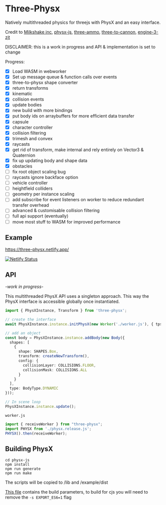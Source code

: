 # Three-Physx

Natively multithreaded physics for threejs with PhysX and an easy interface.

Credit to [Milkshake inc](https://github.com/Milkshake-Inc/ecs/tree/library/src/engine/plugins/physics/physx), [physx-js](https://github.com/ashconnell/physx-js), [three-ammo](https://github.com/InfiniteLee/three-ammo), [three-to-cannon](https://github.com/donmccurdy/three-to-cannon), [engine-3-zjt](https://github.com/jiatuhao/engine-3-zjt/)

DISCLAIMER: this is a work in progress and API & implementation is set to change

Progress:
- [x] Load WASM in webworker
- [x] Set up message queue & function calls over events
- [x] three-to-physx shape converter
- [x] return transforms
- [x] kinematic
- [x] collision events
- [x] update bodies
- [x] new build with more bindings
- [x] put body ids on arraybuffers for more efficient data transfer
- [x] capsule
- [x] character controller
- [x] collision filtering
- [x] trimesh and convex
- [x] raycasts
- [x] get rid of transform, make internal and rely entirely on Vector3 & Quaternion
- [x] fix up updating body and shape data
- [x] obstacles
- [ ] fix root object scaling bug
- [ ] raycasts ignore backface option
- [ ] vehicle controller
- [ ] heightfield colliders
- [ ] geometry per instance scaling
- [ ] add subscribe for event listeners on worker to reduce redundant transfer overhead
- [ ] advanced & customisable collision filtering
- [ ] full api support (eventually)
- [ ] move most stuff to WASM for improved performance

## Example

https://three-physx.netlify.app/

[![Netlify Status](https://api.netlify.com/api/v1/badges/dce6d784-da79-4e45-8c34-5f034526853f/deploy-status)](https://app.netlify.com/sites/three-physx/deploys)


## API

*-work in progress-*

This multithreaded PhysX API uses a singleton approach. This way the PhysX interface is accessible globally once instantiated.

```ts
import { PhysXInstance, Transform } from 'three-physx';

// create the interface
await PhysXInstance.instance.initPhysX(new Worker('./worker.js'), { tps: 60, start: true });

// add an object
const body = PhysXInstance.instance.addBody(new Body({
  shapes: [
    {
      shape: SHAPES.Box,
      transform: createNewTransform(),
      config: {
        collisionLayer: COLLISIONS.FLOOR,
        collisionMask: COLLISIONS.ALL
      }
    }
  ],
  type: BodyType.DYNAMIC
}));

// In scene loop
PhysXInstance.instance.update();
```

`worker.js`
```ts
import { receiveWorker } from "three-physx";
import PHYSX from './physx.release.js';
PHYSX().then(receiveWorker);
```

## Building PhysX

```
cd physx-js
npm install
npm run generate
npm run make
```

The scripts will be copied to /lib and /example/dist

[This file](https://github.com/XRFoundation/three-physx/blob/master/physx-js/PhysX/physx/source/compiler/cmake/emscripten/PhysXWebBindings.cmake) contains the build parameters, to build for cjs you will need to remove the `-s EXPORT_ES6=1` flag